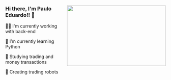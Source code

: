 <div>
  <p> <img src="https://user-images.githubusercontent.com/68037168/129746731-4cd8b53c-c2e7-4507-bc66-896c2ac8947a.gif" width="310" height="190" align="right">
  <h3> Hi there, I'm Paulo Eduardo!! 👋 </h3>
  <p> 👨‍💻 I'm currently working with back-end </p>
  <p> 🐲 I’m currently learning Python </p>
  <p> 💱 Studying trading and money transactions </p>
  <p> 🤖 Creating trading robots </p>
</p>
  
</div> 
 

